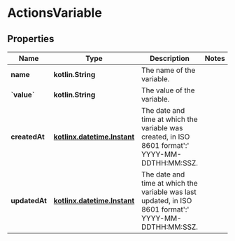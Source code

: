 
# ActionsVariable

## Properties
Name | Type | Description | Notes
------------ | ------------- | ------------- | -------------
**name** | **kotlin.String** | The name of the variable. | 
**&#x60;value&#x60;** | **kotlin.String** | The value of the variable. | 
**createdAt** | [**kotlinx.datetime.Instant**](kotlinx.datetime.Instant.md) | The date and time at which the variable was created, in ISO 8601 format&#39;:&#39; YYYY-MM-DDTHH:MM:SSZ. | 
**updatedAt** | [**kotlinx.datetime.Instant**](kotlinx.datetime.Instant.md) | The date and time at which the variable was last updated, in ISO 8601 format&#39;:&#39; YYYY-MM-DDTHH:MM:SSZ. | 



